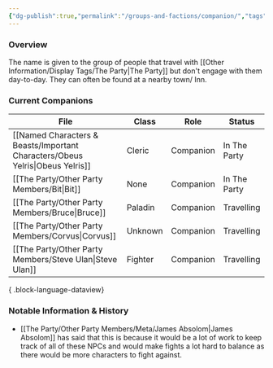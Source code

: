 ```yaml
---
{"dg-publish":true,"permalink":"/groups-and-factions/companion/","tags":["NPC","Groups"],"noteIcon":"","created":"2024-12-05T22:28:53.080+00:00","updated":"2024-12-31T21:58:53.910+00:00"}
---
```


### Overview
The name is given to the group of people that travel with [[Other Information/Display Tags/The Party\|The Party]] but don't engage with them day-to-day. They can often be found at a nearby town/ Inn.

### Current Companions
| File                                                                             | Class   | Role      | Status       |
| -------------------------------------------------------------------------------- | ------- | --------- | ------------ |
| [[Named Characters & Beasts/Important Characters/Obeus Yelris\|Obeus Yelris]] | Cleric  | Companion | In The Party |
| [[The Party/Other Party Members/Bit\|Bit]]                                    | None    | Companion | In The Party |
| [[The Party/Other Party Members/Bruce\|Bruce]]                                | Paladin | Companion | Travelling   |
| [[The Party/Other Party Members/Corvus\|Corvus]]                              | Unknown | Companion | Travelling   |
| [[The Party/Other Party Members/Steve Ulan\|Steve Ulan]]                      | Fighter | Companion | Travelling   |

{ .block-language-dataview}

### Notable Information & History 
- [[The Party/Other Party Members/Meta/James Absolom\|James Absolom]] has said that this is because it would be a lot of work to keep track of all of these NPCs and would make fights a lot hard to balance as there would be more characters to fight against. 